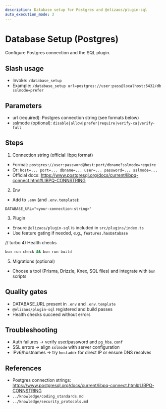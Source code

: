 ```yaml
---
description: Database setup for Postgres and @elizaos/plugin-sql
auto_execution_mode: 3
---
```


# Database Setup (Postgres)

Configure Postgres connection and the SQL plugin.

## Slash usage
- Invoke: `/database_setup`
- Example: `/database_setup url=postgres://user:pass@localhost:5432/db sslmode=prefer`

## Parameters
- url (required): Postgres connection string (see formats below)
- sslmode (optional): `disable|allow|prefer|require|verify-ca|verify-full`

## Steps
1) Connection string (official libpq format)
- Format: `postgres://user:password@host:port/dbname?sslmode=require`
- Or: `host=... port=... dbname=... user=... password=... sslmode=...`
- Official docs: https://www.postgresql.org/docs/current/libpq-connect.html#LIBPQ-CONNSTRING

2) Env
- Add to `.env` (and `.env.template`):
```
DATABASE_URL="<your-connection-string>"
```

3) Plugin
- Ensure `@elizaos/plugin-sql` is included in `src/plugins/index.ts`
- Use feature gating if needed, e.g., `features.hasDatabase`

// turbo
4) Health checks
```bash
bun run check && bun run build
```

5) Migrations (optional)
- Choose a tool (Prisma, Drizzle, Knex, SQL files) and integrate with `bun` scripts

## Quality gates
- DATABASE_URL present in `.env` and `.env.template`
- `@elizaos/plugin-sql` registered and build passes
- Health checks succeed without errors

## Troubleshooting
- Auth failures → verify user/password and `pg_hba.conf`
- SSL errors → align `sslmode` with server configuration
- IPv6/hostnames → try `hostaddr` for direct IP or ensure DNS resolves

## References
- Postgres connection strings: https://www.postgresql.org/docs/current/libpq-connect.html#LIBPQ-CONNSTRING
- `../knowledge/coding_standards.md`
- `../knowledge/security_protocols.md`
